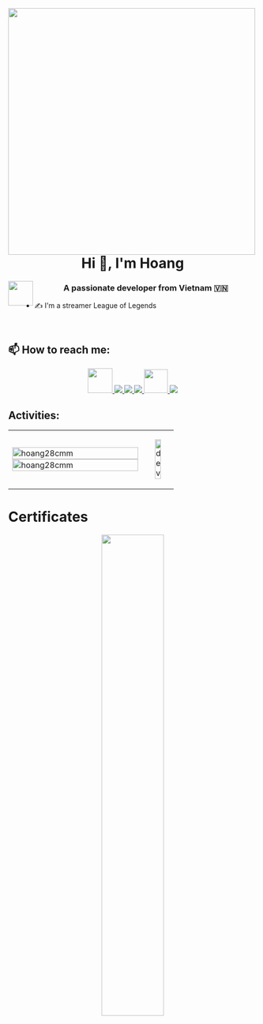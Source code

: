<img align="left" width="500" src="https://static.wikia.nocookie.net/nyancat/images/5/59/Americ-NYAN.gif/revision/latest?cb=20221202232349">
<h1 align="center">Hi 👋, I'm Hoang</h1> 
<img align="left" width="50" src="https://media.tenor.com/ugw8PESrI7sAAAAC/shiba-dog-jump.gif">
<p align="center">
   <h3 align="center">A passionate developer from Vietnam 🇻🇳 </h3>
</p>

- ✍ I'm a streamer League of Legends

<br />

## 📫 How to reach me:




<p align="center">
  <a href="https://discord.gg/zEATnnEP"alt="Discord server" target="_blank">
    <img src="https://raw.githubusercontent.com/rahuldkjain/github-profile-readme-generator/master/src/images/icons/Social/discord.svg"/height="50" width="50">
  </a>
  <a href="https://www.facebook.com/hoanglu10574/" alt="Facebook">
    <img src="https://img.icons8.com/fluent/48/000000/facebook-new.png" target="_blank" />
  </a> 
  <a href="https://www.facebook.com/gaming/HoangKhuyetTV" alt="Facebook">
    <img src="https://img.icons8.com/color/1x/facebook-gaming.png"/>
  </a> 
   <a href="https://www.youtube.com/channel/UCU8o4JFCjQ48N5j5DrQc1eQ" alt="Youtube channel" target="_blank" >
    <img src="https://img.icons8.com/fluent/48/000000/youtube-play.png"/>
  </a>
  <a href="https://www.tiktok.com/@hoangcangaogaming" alt="Tik Tok channel" target="_blank" >
    <img src="https://img.icons8.com/color/1x/tiktok.png"width="48" height="48"/>
  </a>
  <a href="" alt="Email">
    <img src="https://img.icons8.com/fluent/48/000000/mailing.png"/>
  </a>
</p>

</p>

## Activities:

<table style="width:100%;">
  <tr>
    <td>
      <img src="https://github-readme-stats.vercel.app/api/top-langs/?username=hoang28cmm&bg_color=FFFFFF00&text_color=179fa3&layout=compact&hide=CSS&langs_count=10&custom_title=Top%20ngôn%20ngữ%20được%20dùng" alt="hoang28cmm" width="100%"/>
      <img src="https://github-readme-stats.vercel.app/api?username=hoang28cmm&bg_color=FFFFFF00&text_color=179fa3&show_icons=true&count_private=true&include_all_commits=true&custom_title=Hoạt%20động%20trên%20Github" alt="hoang28cmm" width="100%"/>
    </td>
    <td>
      <p align="center"> 
        <img src="https://64.media.tumblr.com/bd19aa31ca396c82f44aa935d040ae2c/a418aa8df5431e23-e4/s1280x1920/21a0fd920d6234b00dce5607cf108dd39d98b855.gif" alt="dev" width=50%/>
   </p>
    </td>
  </tr>
</table>

# Certificates
<td>
  <p align="center"> 
    <img src="https://cutewallpaper.org/26/aesthetic-bedroom-gif-wallpaper/pin-by-%D0%BC%D1%8D%D1%80%D0%B8-on-%D0%BA%D0%B0%D1%80%D1%82%D0%B8%D0%BD%D0%BA%D0%B8-anime-pixel-art-pixel-art-background-animation-artwork.gif" width=50% style="border-radius: 20px 20px 20px 20px;"/>
  </p>
</td>

                                                                                                                  

